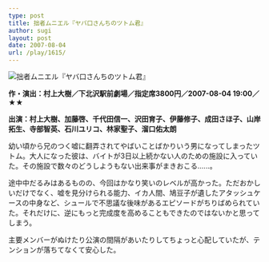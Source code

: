 ```yaml
---
type: post
title: 拙者ムニエル『ヤバ口さんちのツトム君』
author: sugi
layout: post
date: 2007-08-04
url: /play/1615/
---
```

<img src="/images/play/20070804.jpg" alt="拙者ムニエル『ヤバ口さんちのツトム君』" class="alignleft" />

**作・演出：村上大樹／下北沢駅前劇場／指定席3800円／2007-08-04 19:00／★★**

**出演：村上大樹、加藤啓、千代田信一、沢田育子、伊藤修子、成田さほ子、山岸拓生、寺部智英、石川ユリコ、林家聖子、溜口佑太朗**

幼い頃から兄のつく嘘に翻弄されてやばいことばかりいう男になってしまったツトム。大人になった彼は、バイトが3日以上続かない人のための施設に入っていた。その施設で数々のどうしようもない出来事がまきおこる......。

途中中だるみはあるものの、今回はかなり笑いのレベルが高かった。ただおかしいだけでなく、嘘を見分けられる能力、イカ人間、鳩豆子が遺したアタッシュケースの中身など、シュールで不思議な後味があるエピソードがちりばめられていた。それだけに、逆にもっと完成度を高めることもできたのではないかと思ってしまう。

主要メンバーがぬけたり公演の間隔があいたりしてちょっと心配していたが、テンションが落ちてなくて安心した。

